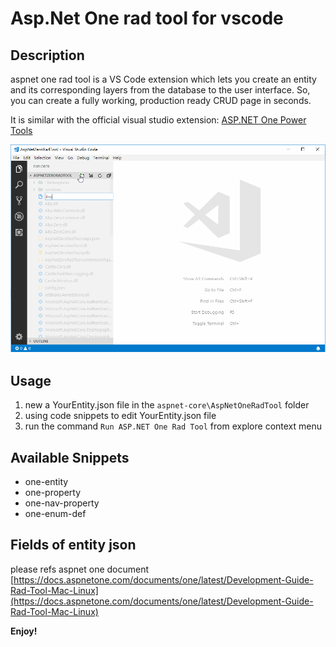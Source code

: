 # Asp.Net One rad tool for vscode 

## Description

aspnet one rad tool is a VS Code extension which lets you create an entity and its corresponding layers from the database to the user interface. So, you can create a fully working, production ready CRUD page in seconds.

It is similar with the official visual studio extension: [ASP.NET One Power Tools](https://marketplace.visualstudio.com/items?itemName=Volosoft.AspNetOnePowerTools)

![example](images/example.gif)

## Usage

1. new a YourEntity.json file in the `aspnet-core\AspNetOneRadTool` folder
2. using code snippets to edit YourEntity.json file
3. run the command `Run ASP.NET One Rad Tool` from explore context menu


## Available Snippets

* one-entity
* one-property
* one-nav-property
* one-enum-def

## Fields of entity json

please refs aspnet one document [https://docs.aspnetone.com/documents/one/latest/Development-Guide-Rad-Tool-Mac-Linux](https://docs.aspnetone.com/documents/one/latest/Development-Guide-Rad-Tool-Mac-Linux)

**Enjoy!**
